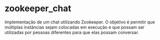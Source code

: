 # zookeeper_chat
Implementação de um chat utilizando Zookeeper. O objetivo é permitir que múltiplas instâncias sejam colocadas em execução e que possam ser utilizadas por pessoas diferentes para que elas possam conversar.

